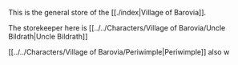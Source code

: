 This is the general store of the [[./index|Village of Barovia]].

The storekeeper here is [[../../Characters/Village of Barovia/Uncle Bildrath|Uncle Bildrath]]

[[../../Characters/Village of Barovia/Periwimple|Periwimple]] also w